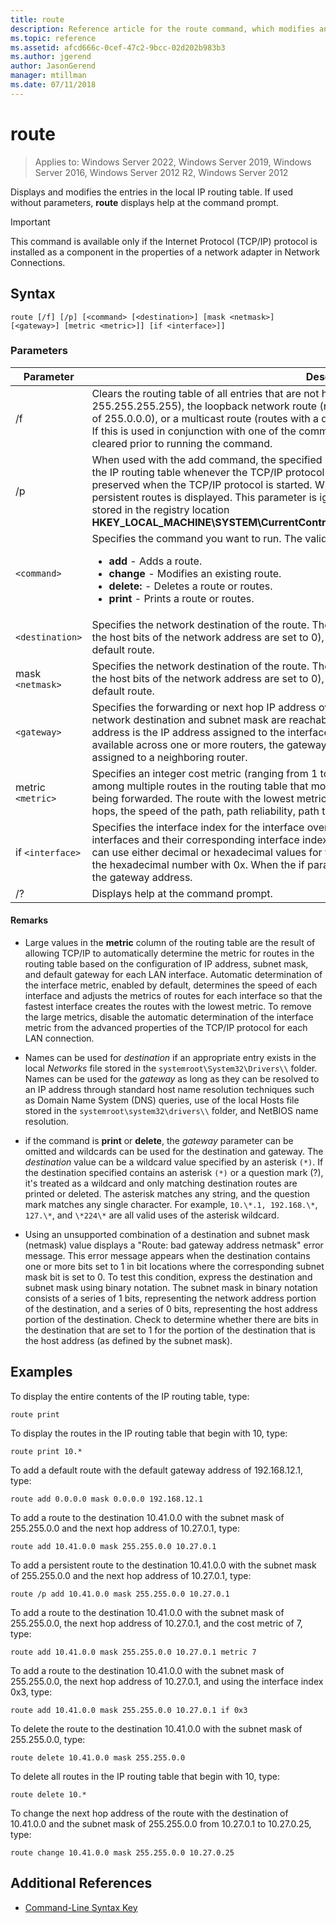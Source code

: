 ```yaml
---
title: route
description: Reference article for the route command, which modifies and displays entries in the local IP routing table.
ms.topic: reference
ms.assetid: afcd666c-0cef-47c2-9bcc-02d202b983b3
ms.author: jgerend
author: JasonGerend
manager: mtillman
ms.date: 07/11/2018
---
```


# route

>Applies to: Windows Server 2022, Windows Server 2019, Windows Server 2016, Windows Server 2012 R2, Windows Server 2012

Displays and modifies the entries in the local IP routing table. If used without parameters, **route** displays help at the command prompt.

> [!IMPORTANT]
> This command is available only if the Internet Protocol (TCP/IP) protocol is installed as a component in the properties of a network adapter in Network Connections.

## Syntax

```
route [/f] [/p] [<command> [<destination>] [mask <netmask>] [<gateway>] [metric <metric>]] [if <interface>]]
```

### Parameters

| Parameter | Description |
|--|--|
| /f | Clears the routing table of all entries that are not host routes (routes with a netmask of 255.255.255.255), the loopback network route (routes with a destination of 127.0.0.0 and a netmask of 255.0.0.0), or a multicast route (routes with a destination of 224.0.0.0 and a netmask of 240.0.0.0). If this is used in conjunction with one of the commands (such as add, change, or delete), the table is cleared prior to running the command. |
| /p | When used with the add command, the specified route is added to the registry and is used to initialize the IP routing table whenever the TCP/IP protocol is started. By default, added routes are not preserved when the TCP/IP protocol is started. When used with the print command, the list of persistent routes is displayed. This parameter is ignored for all other commands. Persistent routes are stored in the registry location **HKEY_LOCAL_MACHINE\SYSTEM\CurrentControlSet\Services\Tcpip\Parameters\PersistentRoutes**. |
| `<command>` | Specifies the command you want to run. The valid commands include:<ul><li>**add** - Adds a route.</li><li>**change** - Modifies an existing route.</li><li>**delete:** - Deletes a route or routes.</li><li>**print** - Prints a route or routes.</li></ul> |
| `<destination>` | Specifies the network destination of the route. The destination can be an IP network address (where the host bits of the network address are set to 0), an IP address for a host route, or 0.0.0.0 for the default route. |
| mask `<netmask>` | Specifies the network destination of the route. The destination can be an IP network address (where the host bits of the network address are set to 0), an IP address for a host route, or 0.0.0.0 for the default route. |
| `<gateway>` | Specifies the forwarding or next hop IP address over which the set of addresses defined by the network destination and subnet mask are reachable. For locally attached subnet routes, the gateway address is the IP address assigned to the interface that is attached to the subnet. For remote routes, available across one or more routers, the gateway address is a directly reachable IP address that is assigned to a neighboring router. |
| metric `<metric>` | Specifies an integer cost metric (ranging from 1 to 9999) for the route, which is used when choosing among multiple routes in the routing table that most closely match the destination address of a packet being forwarded. The route with the lowest metric is chosen. The metric can reflect the number of hops, the speed of the path, path reliability, path throughput, or administrative properties. |
| if `<interface>` | Specifies the interface index for the interface over which the destination is reachable. For a list of interfaces and their corresponding interface indexes, use the display of the route print command. You can use either decimal or hexadecimal values for the interface index. For hexadecimal values, precede the hexadecimal number with 0x. When the if parameter is omitted, the interface is determined from the gateway address. |
| /? | Displays help at the command prompt. |

#### Remarks

- Large values in the **metric** column of the routing table are the result of allowing TCP/IP to automatically determine the metric for routes in the routing table based on the configuration of IP address, subnet mask, and default gateway for each LAN interface. Automatic determination of the interface metric, enabled by default, determines the speed of each interface and adjusts the metrics of routes for each interface so that the fastest interface creates the routes with the lowest metric. To remove the large metrics, disable the automatic determination of the interface metric from the advanced properties of the TCP/IP protocol for each LAN connection.

- Names can be used for *destination* if an appropriate entry exists in the local *Networks* file stored in the `systemroot\System32\Drivers\\` folder. Names can be used for the *gateway* as long as they can be resolved to an IP address through standard host name resolution techniques such as Domain Name System (DNS) queries, use of the local Hosts file stored in the `systemroot\system32\drivers\\` folder, and NetBIOS name resolution.

- if the command is **print** or **delete**, the *gateway* parameter can be omitted and wildcards can be used for the destination and gateway. The *destination* value can be a wildcard value specified by an asterisk `(*)`. If the destination specified contains an asterisk `(*)` or a question mark (?), it's treated as a wildcard and only matching destination routes are printed or deleted. The asterisk matches any string, and the question mark matches any single character. For example, `10.\*.1, 192.168.\*`, `127.\*`, and `\*224\*` are all valid uses of the asterisk wildcard.

- Using an unsupported combination of a destination and subnet mask (netmask) value displays a "Route: bad gateway address netmask" error message. This error message appears when the destination contains one or more bits set to 1 in bit locations where the corresponding subnet mask bit is set to 0. To test this condition, express the destination and subnet mask using binary notation. The subnet mask in binary notation consists of a series of 1 bits, representing the network address portion of the destination, and a series of 0 bits, representing the host address portion of the destination. Check to determine whether there are bits in the destination that are set to 1 for the portion of the destination that is the host address (as defined by the subnet mask).

## Examples

To display the entire contents of the IP routing table, type:

```
route print
```

To display the routes in the IP routing table that begin with 10, type:

```
route print 10.*
```

To add a default route with the default gateway address of 192.168.12.1, type:

```
route add 0.0.0.0 mask 0.0.0.0 192.168.12.1
```

To add a route to the destination 10.41.0.0 with the subnet mask of 255.255.0.0 and the next hop address of 10.27.0.1, type:

```
route add 10.41.0.0 mask 255.255.0.0 10.27.0.1
```

To add a persistent route to the destination 10.41.0.0 with the subnet mask of 255.255.0.0 and the next hop address of 10.27.0.1, type:

```
route /p add 10.41.0.0 mask 255.255.0.0 10.27.0.1
```

To add a route to the destination 10.41.0.0 with the subnet mask of 255.255.0.0, the next hop address of 10.27.0.1, and the cost metric of 7, type:

```
route add 10.41.0.0 mask 255.255.0.0 10.27.0.1 metric 7
```

To add a route to the destination 10.41.0.0 with the subnet mask of 255.255.0.0, the next hop address of 10.27.0.1, and using the interface index 0x3, type:

```
route add 10.41.0.0 mask 255.255.0.0 10.27.0.1 if 0x3
```

To delete the route to the destination 10.41.0.0 with the subnet mask of 255.255.0.0, type:

```
route delete 10.41.0.0 mask 255.255.0.0
```

To delete all routes in the IP routing table that begin with 10, type:

```
route delete 10.*
```

To change the next hop address of the route with the destination of 10.41.0.0 and the subnet mask of 255.255.0.0 from 10.27.0.1 to 10.27.0.25, type:

```
route change 10.41.0.0 mask 255.255.0.0 10.27.0.25
```

## Additional References

- [Command-Line Syntax Key](command-line-syntax-key.md)
